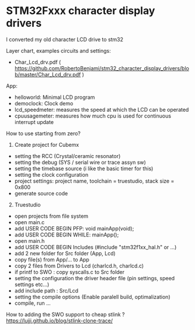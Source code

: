 # STM32Fxxx character display drivers

I converted my old character LCD drive to stm32

Layer chart, examples circuits and settings:
- Char_Lcd_drv.pdf ( https://github.com/RobertoBenjami/stm32_character_display_drivers/blob/master/Char_Lcd_drv.pdf )

App:
- helloworld: Minimal LCD program
- democlock: Clock demo
- lcd_speedmeter: measures the speed at which the LCD can be operated
- cpuusagemeter: measures how much cpu is used for continuous interrupt update

How to use starting from zero?

1. Create project for Cubemx
- setting the RCC (Crystal/ceramic resonator)
- setting the debug (SYS / serial wire or trace assyn sw)
- setting the timebase source (i like the basic timer for this)
- setting the clock configuration
- project settings: project name, toolchain = truestudio, stack size = 0x800
- generate source code
2. Truestudio
- open projects from file system
- open main.c
- add USER CODE BEGIN PFP: void mainApp(void);
- add USER CODE BEGIN WHILE: mainApp();
- open main.h
- add USER CODE BEGIN Includes (#include "stm32f1xx_hal.h" or ...)
- add 2 new folder for Src folder (App, Lcd)
- copy file(s) from App/... to App
- copy 2 files from Drivers to Lcd (charlcd.h, charlcd.c)
- if printf to SWO : copy syscalls.c to Src folder
- setting the configuration the driver header file (pin settings, speed settings etc...)
- add include path : Src/Lcd
- setting the compile options (Enable paralell build, optimalization)
- compile, run ...

How to adding the SWO support to cheap stlink ?
https://lujji.github.io/blog/stlink-clone-trace/

